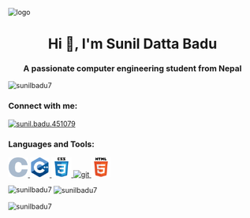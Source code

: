 ![logo]([https://github.com/sunilbadu7/sunilbadu7/blob/main/Gemini_Generated_Image_flv0dyflv0dyflv0.png](https://github.com/sunilbadu7/sunilbadu7/blob/main/a%20YouTube%20banner%20fea.png))
<h1 align="center">Hi 👋, I'm Sunil Datta Badu</h1>
<h3 align="center">A passionate computer engineering student from Nepal</h3>

<p align="left"> <img src="https://komarev.com/ghpvc/?username=sunilbadu7&label=Profile%20views&color=0e75b6&style=flat" alt="sunilbadu7" /> </p>


<h3 align="left">Connect with me:</h3>
<p align="left">
<a href="https://fb.com/sunil.badu.451079" target="blank"><img align="center" src="https://raw.githubusercontent.com/rahuldkjain/github-profile-readme-generator/master/src/images/icons/Social/facebook.svg" alt="sunil.badu.451079" height="30" width="40" /></a>
</p>

<h3 align="left">Languages and Tools:</h3>
<p align="left"> <a href="https://www.cprogramming.com/" target="_blank" rel="noreferrer"> <img src="https://raw.githubusercontent.com/devicons/devicon/master/icons/c/c-original.svg" alt="c" width="40" height="40"/> </a> <a href="https://www.w3schools.com/cpp/" target="_blank" rel="noreferrer"> <img src="https://raw.githubusercontent.com/devicons/devicon/master/icons/cplusplus/cplusplus-original.svg" alt="cplusplus" width="40" height="40"/> </a> <a href="https://www.w3schools.com/css/" target="_blank" rel="noreferrer"> <img src="https://raw.githubusercontent.com/devicons/devicon/master/icons/css3/css3-original-wordmark.svg" alt="css3" width="40" height="40"/> </a> <a href="https://git-scm.com/" target="_blank" rel="noreferrer"> <img src="https://www.vectorlogo.zone/logos/git-scm/git-scm-icon.svg" alt="git" width="40" height="40"/> </a> <a href="https://www.w3.org/html/" target="_blank" rel="noreferrer"> <img src="https://raw.githubusercontent.com/devicons/devicon/master/icons/html5/html5-original-wordmark.svg" alt="html5" width="40" height="40"/> </a> </p>

<p><img align="left" src="https://github-readme-stats.vercel.app/api/top-langs?username=sunilbadu7&show_icons=true&locale=en&layout=compact" alt="sunilbadu7" /></p>

<p>&nbsp;<img align="center" src="https://github-readme-stats.vercel.app/api?username=sunilbadu7&show_icons=true&locale=en" alt="sunilbadu7" /></p>

<p><img align="center" src="https://github-readme-streak-stats.herokuapp.com/?user=sunilbadu7&" alt="sunilbadu7" /></p>
